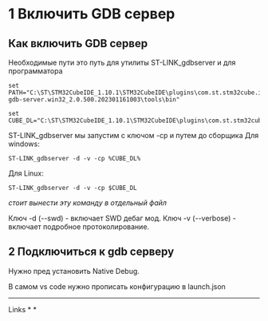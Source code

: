 # 1 Включить GDB сервер 


## Как включить GDB сервер
Необходимые пути это путь для утилиты ST-LINK_gdbserver и для программатора

```
set PATH="C:\ST\STM32CubeIDE_1.10.1\STM32CubeIDE\plugins\com.st.stm32cube.ide.mcu.externaltools.stlink-gdb-server.win32_2.0.500.202301161003\tools\bin"

set CUBE_DL="C:\ST\STM32CubeIDE_1.10.1\STM32CubeIDE\plugins\com.st.stm32cube.ide.mcu.externaltools.cubeprogrammer.win32_2.0.600.202301161003\tools\bin"
```


ST-LINK_gdbserver мы запустим с ключом -cp и путем до сборщика
Для windows:
```
ST-LINK_gdbserver -d -v -cp %CUBE_DL%
```
Для Linux:
```
ST-LINK_gdbserver -d -v -cp $CUBE_DL
```

*стоит вынести эту команду в отдельный файл*

Ключ -d (--swd) - включает SWD дебаг мод.
Ключ -v (--verbose) - включает подробное протоколирование.

## 2 Подключиться к gdb серверу 

Нужно пред установить Native Debug.

В самом vs code нужно прописать конфигурацию в launch.json







----
Links
* 
* 